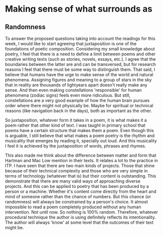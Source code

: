 # Making sense of what surrounds as
## Randomness

<div class=text-justify">
To answer the proposed questions taking into account the readings for this week, I would like to start agreeing that juxtaposition is one of the foundations of poetic composition. Considering my small knowledge about poetry, I feel that there is a need to define a limit between poems and other creative writing texts (such as stories, novels, essays, etc.). I agree that the boundaries between the latter are and can be transversed, but for research reasons I feel that there must be some way to distinguish them. That said, I believe that humans have the urge to make sense of the world and natural phenomena. Assigning figures and meaning to a group of stars in the sky that in reality are thousands of lightyears apart doesn't really make any sense. And then even making constellations 'responsible' for human phenomena (zodiac signs) feels even more ridiculous. But still, constellations are a very good example of how the human brain pursues order where there might not physically be. Maybe for spiritual or technical reasons (like navigation back in the days), both as important as the other.

So juxtaposition, whatever form it takes in a poem, it is what makes it a poem rather that other kind of text. I was taught in primary school that poems have a certain structure that makes them a poem. Even though this is arguable, I still believe that what makes a poem poetry is the rhythm and musicality that emerges by reading it, specially out loud. And this musicality I feel it is achieved by the juxtaposition of words, phrases and rhymes.

This also made me think about the difference between matter and form that Hartman and Mac Low mention in their texts. It relates a lot to the practice in ITP. I have seen that there are two main kinds of projects. Those that shine because of their technical complexity and those who are very simple in terms of technology (whatever that is) but their content is outstanding. This demonstrate that there are many valid ways of approaching diverse projects. And this can be applied to poetry that has been produced by a person or a machine. Whether it's content come directly from the heart and mind of someone rather than the chance of numbers. But this chance (or randomness) will always be constrained by a person's choice. It almost impossible to read a poem completely produced without any human intervention. Not until now. So nothing is 100% random. Therefore, whatever procedural technique the author is using definitely reflects its intentionality. The author will always 'know' at some level that the outcomes of their text might be.
</div>
